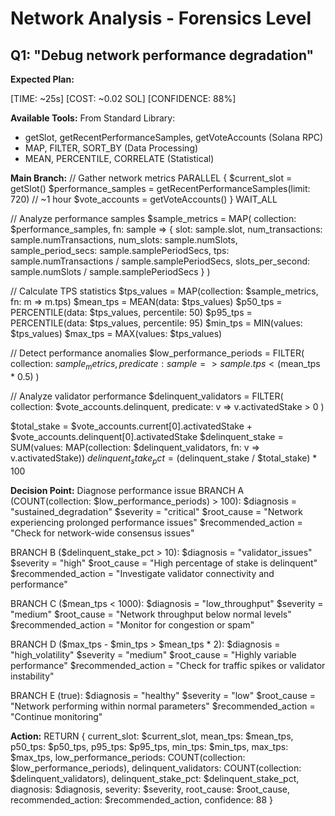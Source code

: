 # Network Analysis - Forensics Level

## Q1: "Debug network performance degradation"

**Expected Plan:**

[TIME: ~25s] [COST: ~0.02 SOL] [CONFIDENCE: 88%]

**Available Tools:**
From Standard Library:
  - getSlot, getRecentPerformanceSamples, getVoteAccounts (Solana RPC)
  - MAP, FILTER, SORT_BY (Data Processing)
  - MEAN, PERCENTILE, CORRELATE (Statistical)

**Main Branch:**
// Gather network metrics
PARALLEL {
  $current_slot = getSlot()
  $performance_samples = getRecentPerformanceSamples(limit: 720)  // ~1 hour
  $vote_accounts = getVoteAccounts()
}
WAIT_ALL

// Analyze performance samples
$sample_metrics = MAP(
  collection: $performance_samples,
  fn: sample => {
    slot: sample.slot,
    num_transactions: sample.numTransactions,
    num_slots: sample.numSlots,
    sample_period_secs: sample.samplePeriodSecs,
    tps: sample.numTransactions / sample.samplePeriodSecs,
    slots_per_second: sample.numSlots / sample.samplePeriodSecs
  }
)

// Calculate TPS statistics
$tps_values = MAP(collection: $sample_metrics, fn: m => m.tps)
$mean_tps = MEAN(data: $tps_values)
$p50_tps = PERCENTILE(data: $tps_values, percentile: 50)
$p95_tps = PERCENTILE(data: $tps_values, percentile: 95)
$min_tps = MIN(values: $tps_values)
$max_tps = MAX(values: $tps_values)

// Detect performance anomalies
$low_performance_periods = FILTER(
  collection: $sample_metrics,
  predicate: sample => sample.tps < ($mean_tps * 0.5)
)

// Analyze validator performance
$delinquent_validators = FILTER(
  collection: $vote_accounts.delinquent,
  predicate: v => v.activatedStake > 0
)

$total_stake = $vote_accounts.current[0].activatedStake + $vote_accounts.delinquent[0].activatedStake
$delinquent_stake = SUM(values: MAP(collection: $delinquent_validators, fn: v => v.activatedStake))
$delinquent_stake_pct = ($delinquent_stake / $total_stake) * 100

**Decision Point:** Diagnose performance issue
  BRANCH A (COUNT(collection: $low_performance_periods) > 100):
    $diagnosis = "sustained_degradation"
    $severity = "critical"
    $root_cause = "Network experiencing prolonged performance issues"
    $recommended_action = "Check for network-wide consensus issues"
    
  BRANCH B ($delinquent_stake_pct > 10):
    $diagnosis = "validator_issues"
    $severity = "high"
    $root_cause = "High percentage of stake is delinquent"
    $recommended_action = "Investigate validator connectivity and performance"
    
  BRANCH C ($mean_tps < 1000):
    $diagnosis = "low_throughput"
    $severity = "medium"
    $root_cause = "Network throughput below normal levels"
    $recommended_action = "Monitor for congestion or spam"
    
  BRANCH D ($max_tps - $min_tps > $mean_tps * 2):
    $diagnosis = "high_volatility"
    $severity = "medium"
    $root_cause = "Highly variable performance"
    $recommended_action = "Check for traffic spikes or validator instability"
    
  BRANCH E (true):
    $diagnosis = "healthy"
    $severity = "low"
    $root_cause = "Network performing within normal parameters"
    $recommended_action = "Continue monitoring"

**Action:**
RETURN {
  current_slot: $current_slot,
  mean_tps: $mean_tps,
  p50_tps: $p50_tps,
  p95_tps: $p95_tps,
  min_tps: $min_tps,
  max_tps: $max_tps,
  low_performance_periods: COUNT(collection: $low_performance_periods),
  delinquent_validators: COUNT(collection: $delinquent_validators),
  delinquent_stake_pct: $delinquent_stake_pct,
  diagnosis: $diagnosis,
  severity: $severity,
  root_cause: $root_cause,
  recommended_action: $recommended_action,
  confidence: 88
}
